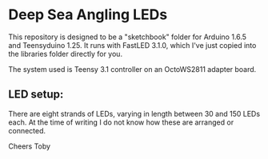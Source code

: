 Deep Sea Angling LEDs
=====================

This repository is designed to be a "sketchbook" folder for Arduino 1.6.5 and Teensyduino 1.25.
It runs with FastLED 3.1.0, which I've just copied into the libraries folder directly for you.

The system used is Teensy 3.1 controller on an OctoWS2811 adapter board.

## LED setup:

There are eight strands of LEDs, varying in length between 30 and 150 LEDs each.
At the time of writing I do not know how these are arranged or connected.

Cheers
Toby
